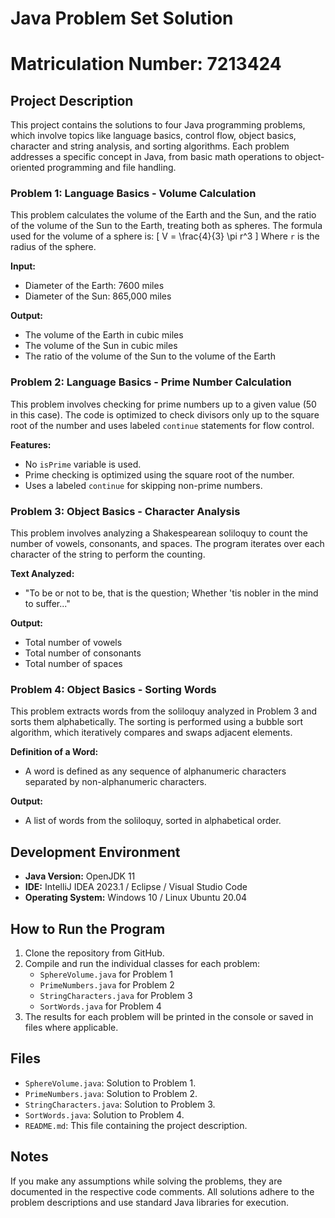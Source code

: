 # Java Problem Set Solution

# **Matriculation Number:** 7213424

## Project Description

This project contains the solutions to four Java programming problems, which involve topics like language basics, control flow, object basics, character and string analysis, and sorting algorithms. Each problem addresses a specific concept in Java, from basic math operations to object-oriented programming and file handling.

### Problem 1: Language Basics - Volume Calculation
This problem calculates the volume of the Earth and the Sun, and the ratio of the volume of the Sun to the Earth, treating both as spheres. The formula used for the volume of a sphere is:
\[ V = \frac{4}{3} \pi r^3 \]
Where `r` is the radius of the sphere.

**Input:**
- Diameter of the Earth: 7600 miles
- Diameter of the Sun: 865,000 miles

**Output:**
- The volume of the Earth in cubic miles
- The volume of the Sun in cubic miles
- The ratio of the volume of the Sun to the volume of the Earth

### Problem 2: Language Basics - Prime Number Calculation
This problem involves checking for prime numbers up to a given value (50 in this case). The code is optimized to check divisors only up to the square root of the number and uses labeled `continue` statements for flow control.

**Features:**
- No `isPrime` variable is used.
- Prime checking is optimized using the square root of the number.
- Uses a labeled `continue` for skipping non-prime numbers.

### Problem 3: Object Basics - Character Analysis
This problem involves analyzing a Shakespearean soliloquy to count the number of vowels, consonants, and spaces. The program iterates over each character of the string to perform the counting.

**Text Analyzed:**
- "To be or not to be, that is the question; Whether 'tis nobler in the mind to suffer..."

**Output:**
- Total number of vowels
- Total number of consonants
- Total number of spaces

### Problem 4: Object Basics - Sorting Words
This problem extracts words from the soliloquy analyzed in Problem 3 and sorts them alphabetically. The sorting is performed using a bubble sort algorithm, which iteratively compares and swaps adjacent elements.

**Definition of a Word:**
- A word is defined as any sequence of alphanumeric characters separated by non-alphanumeric characters.

**Output:**
- A list of words from the soliloquy, sorted in alphabetical order.

## Development Environment

- **Java Version:** OpenJDK 11
- **IDE:** IntelliJ IDEA 2023.1 / Eclipse / Visual Studio Code
- **Operating System:** Windows 10 / Linux Ubuntu 20.04

## How to Run the Program

1. Clone the repository from GitHub.
2. Compile and run the individual classes for each problem:
   - `SphereVolume.java` for Problem 1
   - `PrimeNumbers.java` for Problem 2
   - `StringCharacters.java` for Problem 3
   - `SortWords.java` for Problem 4
3. The results for each problem will be printed in the console or saved in files where applicable.

## Files

- `SphereVolume.java`: Solution to Problem 1.
- `PrimeNumbers.java`: Solution to Problem 2.
- `StringCharacters.java`: Solution to Problem 3.
- `SortWords.java`: Solution to Problem 4.
- `README.md`: This file containing the project description.

## Notes

If you make any assumptions while solving the problems, they are documented in the respective code comments. All solutions adhere to the problem descriptions and use standard Java libraries for execution.

